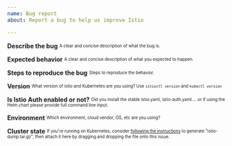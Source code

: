 ```yaml
---
name: Bug report
about: Report a bug to help us improve Istio

---
```


**Describe the bug**
<sub><sup>A clear and concise description of what the bug is.</sup></sub>

**Expected behavior**
<sub><sup>A clear and concise description of what you expected to happen.</sup></sub>

**Steps to reproduce the bug**
<sub><sup>Steps to reproduce the behavior.</sup></sub>

**Version**
<sub><sup>What version of istio and Kubernetes are you using? Use `istioctl version` and `kubectl version`</sup></sub>

**Is Istio Auth enabled or not?**
<sub><sup>Did you install the stable istio.yaml, istio-auth.yaml.... or if using the Helm chart please provide full command line input.</sup></sub>

**Environment**
<sub><sup>Which environment, cloud vendor, OS, etc are you using?</sup></sub>

**Cluster state**
<sub><sup>If you're running on Kubernetes, consider [following the
instructions](http://istio.io/help/bugs/#generating-a-cluster-state-archive)
to generate "istio-dump.tar.gz", then attach it here by dragging and dropping
the file onto this issue.</sup></sub>
